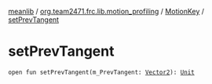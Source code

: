 [meanlib](../../index.md) / [org.team2471.frc.lib.motion_profiling](../index.md) / [MotionKey](index.md) / [setPrevTangent](./set-prev-tangent.md)

# setPrevTangent

`open fun setPrevTangent(m_PrevTangent: `[`Vector2`](../../org.team2471.frc.lib.vector/-vector2/index.md)`): `[`Unit`](https://kotlinlang.org/api/latest/jvm/stdlib/kotlin/-unit/index.html)